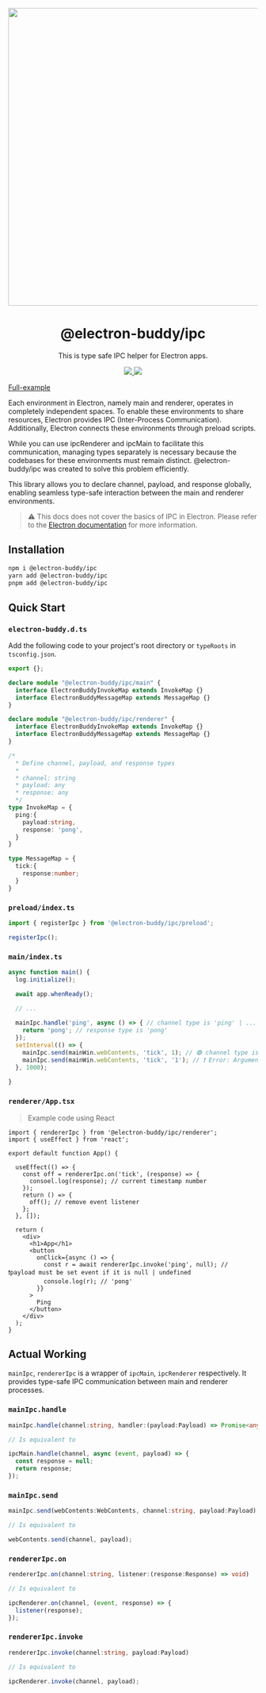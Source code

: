 <p align="center">
  <img width="600" src="https://github.com/livemehere/electron-buddy/blob/master/docs/img/electron-buddy-vite-plugin.jpg?raw=true">
</p>
<div align="center">
  <h1>@electron-buddy/ipc</h1>
</div>

<p align="center">
    This is type safe IPC helper for Electron apps. 
</p>

<p align="center">
  <a href="https://www.npmjs.com/package/@electron-buddy/ipc">
    <img src="https://img.shields.io/npm/v/@electron-buddy/ipc.svg">
  </a>
  <a href="https://npmjs.com/package/@electron-buddy/ipc">
    <img src="https://img.shields.io/npm/dm/@electron-buddy/ipc.svg">
  </a>
</p>

[Full-example](https://github.com/livemehere/electron-buddy/tree/master/packages/playground)

Each environment in Electron, namely main and renderer, operates in completely independent spaces. To enable these environments to share resources, Electron provides IPC (Inter-Process Communication). Additionally, Electron connects these environments through preload scripts.

While you can use ipcRenderer and ipcMain to facilitate this communication, managing types separately is necessary because the codebases for these environments must remain distinct. @electron-buddy/ipc was created to solve this problem efficiently.

This library allows you to declare channel, payload, and response globally, enabling seamless type-safe interaction between the main and renderer environments.

> ⚠️ This docs does not cover the basics of IPC in Electron. Please refer to the [Electron documentation](https://www.electronjs.org/docs/api/ipc-main) for more information.

## Installation

```bash
npm i @electron-buddy/ipc
yarn add @electron-buddy/ipc
pnpm add @electron-buddy/ipc
```

## Quick Start

### `electron-buddy.d.ts`

Add the following code to your project's root directory or `typeRoots` in `tsconfig.json`.

```ts
export {};

declare module "@electron-buddy/ipc/main" {
  interface ElectronBuddyInvokeMap extends InvokeMap {}
  interface ElectronBuddyMessageMap extends MessageMap {}
}

declare module "@electron-buddy/ipc/renderer" {
  interface ElectronBuddyInvokeMap extends InvokeMap {}
  interface ElectronBuddyMessageMap extends MessageMap {}
}

/* 
  * Define channel, payload, and response types
  * 
  * channel: string
  * payload: any
  * response: any
  */
type InvokeMap = {
  ping:{
    payload:string,
    response: 'pong',
  }
}

type MessageMap = {
  tick:{
    response:number;
  }
}

```

### `preload/index.ts`

```ts
import { registerIpc } from '@electron-buddy/ipc/preload';

registerIpc();
```

### `main/index.ts`

```ts
async function main() {
  log.initialize();

  await app.whenReady();

  // ...
  
  mainIpc.handle('ping', async () => { // channel type is 'ping' | ...
    return 'pong'; // response type is 'pong'
  });
  setInterval(() => {
    mainIpc.send(mainWin.webContents, 'tick', 1); // 🟢 channel type is 'tick' | ..., payload type is number
    mainIpc.send(mainWin.webContents, 'tick', '1'); // ❗️ Error: Argument of type 'string' is not assignable to parameter of type 'number'
  }, 1000);
  
}
```

### `renderer/App.tsx`

> Example code using React

```tsx
import { rendererIpc } from '@electron-buddy/ipc/renderer';
import { useEffect } from 'react';

export default function App() {
  
  useEffect(() => {
    const off = rendererIpc.on('tick', (response) => {
      consoel.log(response); // current timestamp number
    });
    return () => {
      off(); // remove event listener
    };
  }, []);
  
  return (
    <div>
      <h1>App</h1>
      <button
        onClick={async () => {
          const r = await rendererIpc.invoke('ping', null); // ❗️payload must be set event if it is null | undefined
          console.log(r); // 'pong'
        }}
      >
        Ping
      </button>
    </div>
  );
}

```

## Actual Working

`mainIpc`, `rendererIpc` is a wrapper of `ipcMain`, `ipcRenderer` respectively. It provides type-safe IPC communication between main and renderer processes.

### `mainIpc.handle`

```ts
mainIpc.handle(channel:string, handler:(payload:Payload) => Promise<any>)

// Is equivalent to 

ipcMain.handle(channel, async (event, payload) => {
  const response = null;
  return response;
});
```

### `mainIpc.send`

```ts
mainIpc.send(webContents:WebContents, channel:string, payload:Payload)

// Is equivalent to

webContents.send(channel, payload);
```

### `rendererIpc.on`

```ts
rendererIpc.on(channel:string, listener:(response:Response) => void)

// Is equivalent to

ipcRenderer.on(channel, (event, response) => {
  listener(response);
});
```

### `rendererIpc.invoke`

```ts
rendererIpc.invoke(channel:string, payload:Payload)

// Is equivalent to

ipcRenderer.invoke(channel, payload);
```
